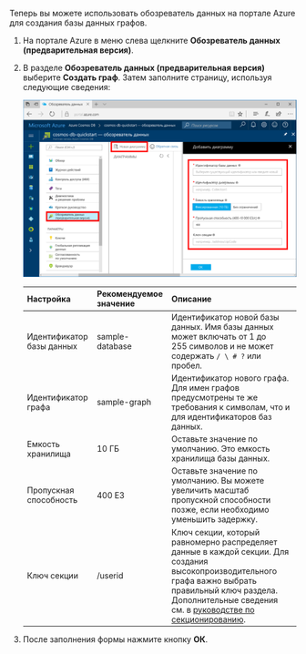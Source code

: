 Теперь вы можете использовать обозреватель данных на портале Azure для создания базы данных графов. 

1. На портале Azure в меню слева щелкните **Обозреватель данных (предварительная версия)**.

2. В разделе **Обозреватель данных (предварительная версия)** выберите **Создать граф**. Затем заполните страницу, используя следующие сведения:

    ![Обозреватель данных на портале Azure](./media/cosmos-db-create-graph/azure-cosmosdb-data-explorer.png)

    Настройка|Рекомендуемое значение|Описание
    ---|---|---
    Идентификатор базы данных|sample-database|Идентификатор новой базы данных. Имя базы данных может включать от 1 до 255 символов и не может содержать `/ \ # ?` или пробел.
    Идентификатор графа|sample-graph|Идентификатор нового графа. Для имен графов предусмотрены те же требования к символам, что и для идентификаторов баз данных.
    Емкость хранилища| 10 ГБ|Оставьте значение по умолчанию. Это емкость хранилища базы данных.
    Пропускная способность|400 ЕЗ|Оставьте значение по умолчанию. Вы можете увеличить масштаб пропускной способности позже, если необходимо уменьшить задержку.
    Ключ секции|/userid|Ключ секции, который равномерно распределяет данные в каждой секции. Для создания высокопроизводительного графа важно выбрать правильный ключ раздела. Дополнительные сведения см. в [руководстве по секционированию](../articles/cosmos-db/partition-data.md#designing-for-partitioning).

3. После заполнения формы нажмите кнопку **ОК**.